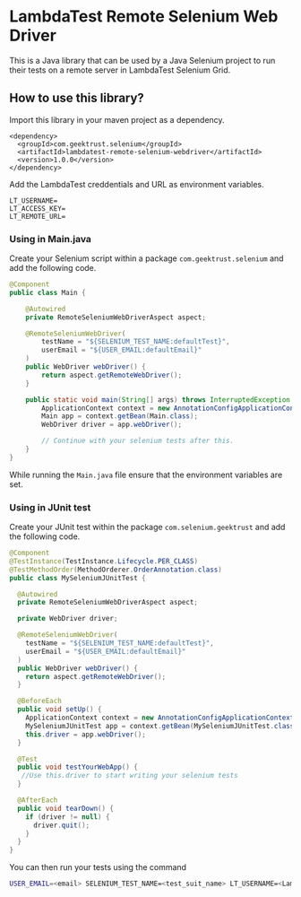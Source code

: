 # LambdaTest Remote Selenium Web Driver

This is a Java library that can be used by a Java Selenium project to run their tests on a remote server in LambdaTest Selenium Grid.

## How to use this library?

Import this library in your maven project as a dependency.

```
<dependency>
  <groupId>com.geektrust.selenium</groupId>
  <artifactId>lambdatest-remote-selenium-webdriver</artifactId>
  <version>1.0.0</version>
</dependency>
```

Add the LambdaTest creddentials and URL as environment variables.

```
LT_USERNAME=
LT_ACCESS_KEY=
LT_REMOTE_URL=
```

### Using in Main.java

Create your Selenium script within a package `com.geektrust.selenium` and add the following code.

```java
@Component
public class Main {

    @Autowired
    private RemoteSeleniumWebDriverAspect aspect;

    @RemoteSeleniumWebDriver(
        testName = "${SELENIUM_TEST_NAME:defaultTest}",
        userEmail = "${USER_EMAIL:defaultEmail}"
    )
    public WebDriver webDriver() {
        return aspect.getRemoteWebDriver();
    }

    public static void main(String[] args) throws InterruptedException {
        ApplicationContext context = new AnnotationConfigApplicationContext(WebDriverConfig.class);
        Main app = context.getBean(Main.class);
        WebDriver driver = app.webDriver();

        // Continue with your selenium tests after this.
    }
}
```

While running the `Main.java` file ensure that the environment variables are set.

### Using in JUnit test

Create your JUnit test within the package `com.selenium.geektrust` and add the following code. 

```java
@Component
@TestInstance(TestInstance.Lifecycle.PER_CLASS)
@TestMethodOrder(MethodOrderer.OrderAnnotation.class)
public class MySeleniumJUnitTest {

  @Autowired
  private RemoteSeleniumWebDriverAspect aspect;

  private WebDriver driver;

  @RemoteSeleniumWebDriver(
    testName = "${SELENIUM_TEST_NAME:defaultTest}",
    userEmail = "${USER_EMAIL:defaultEmail}"
  )
  public WebDriver webDriver() {
    return aspect.getRemoteWebDriver();
  }

  @BeforeEach
  public void setUp() {
    ApplicationContext context = new AnnotationConfigApplicationContext(RemoteWebDriverConfig.class);
    MySeleniumJUnitTest app = context.getBean(MySeleniumJUnitTest.class);
    this.driver = app.webDriver();
  }

  @Test
  public void testYourWebApp() {
   //Use this.driver to start writing your selenium tests
  }

  @AfterEach
  public void tearDown() {
    if (driver != null) {
      driver.quit();
    }
  }
}

```

You can then run your tests using the command 
```bash
USER_EMAIL=<email> SELENIUM_TEST_NAME=<test_suit_name> LT_USERNAME=<Lambda Test Username> LT_ACCESS_KEY=<Lambda Test Access Key> LT_REMOTE_URL=https://hub.lambdatest.com/wd/hub mvn test
```